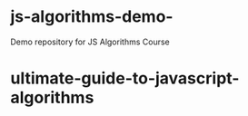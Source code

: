 # js-algorithms-demo-
Demo repository for JS Algorithms Course
# ultimate-guide-to-javascript-algorithms
